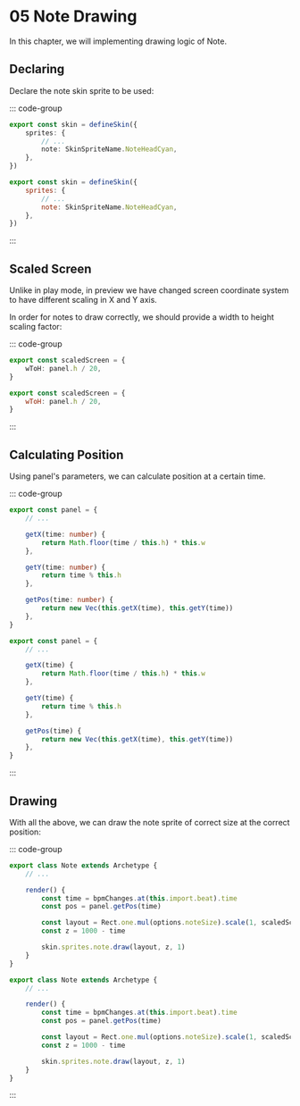 # 05 Note Drawing

In this chapter, we will implementing drawing logic of Note.

## Declaring

Declare the note skin sprite to be used:

::: code-group

```TypeScript
export const skin = defineSkin({
    sprites: {
        // ...
        note: SkinSpriteName.NoteHeadCyan,
    },
})
```

```JavaScript
export const skin = defineSkin({
    sprites: {
        // ...
        note: SkinSpriteName.NoteHeadCyan,
    },
})
```

:::

## Scaled Screen

Unlike in play mode, in preview we have changed screen coordinate system to have different scaling in X and Y axis.

In order for notes to draw correctly, we should provide a width to height scaling factor:

::: code-group

```TypeScript
export const scaledScreen = {
    wToH: panel.h / 20,
}
```

```JavaScript
export const scaledScreen = {
    wToH: panel.h / 20,
}
```

:::

## Calculating Position

Using panel's parameters, we can calculate position at a certain time.

::: code-group

```TypeScript
export const panel = {
    // ...

    getX(time: number) {
        return Math.floor(time / this.h) * this.w
    },

    getY(time: number) {
        return time % this.h
    },

    getPos(time: number) {
        return new Vec(this.getX(time), this.getY(time))
    },
}
```

```JavaScript
export const panel = {
    // ...

    getX(time) {
        return Math.floor(time / this.h) * this.w
    },

    getY(time) {
        return time % this.h
    },

    getPos(time) {
        return new Vec(this.getX(time), this.getY(time))
    },
}
```

:::

## Drawing

With all the above, we can draw the note sprite of correct size at the correct position:

::: code-group

```TypeScript
export class Note extends Archetype {
    // ...

    render() {
        const time = bpmChanges.at(this.import.beat).time
        const pos = panel.getPos(time)

        const layout = Rect.one.mul(options.noteSize).scale(1, scaledScreen.wToH).add(pos)
        const z = 1000 - time

        skin.sprites.note.draw(layout, z, 1)
    }
}
```

```JavaScript
export class Note extends Archetype {
    // ...

    render() {
        const time = bpmChanges.at(this.import.beat).time
        const pos = panel.getPos(time)

        const layout = Rect.one.mul(options.noteSize).scale(1, scaledScreen.wToH).add(pos)
        const z = 1000 - time

        skin.sprites.note.draw(layout, z, 1)
    }
}
```

:::
